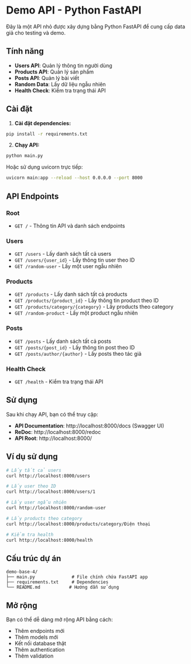 # Demo API - Python FastAPI

Đây là một API nhỏ được xây dựng bằng Python FastAPI để cung cấp data giả cho testing và demo.

## Tính năng

- **Users API**: Quản lý thông tin người dùng
- **Products API**: Quản lý sản phẩm
- **Posts API**: Quản lý bài viết
- **Random Data**: Lấy dữ liệu ngẫu nhiên
- **Health Check**: Kiểm tra trạng thái API

## Cài đặt

1. **Cài đặt dependencies:**
```bash
pip install -r requirements.txt
```

2. **Chạy API:**
```bash
python main.py
```

Hoặc sử dụng uvicorn trực tiếp:
```bash
uvicorn main:app --reload --host 0.0.0.0 --port 8000
```

## API Endpoints

### Root
- `GET /` - Thông tin API và danh sách endpoints

### Users
- `GET /users` - Lấy danh sách tất cả users
- `GET /users/{user_id}` - Lấy thông tin user theo ID
- `GET /random-user` - Lấy một user ngẫu nhiên

### Products
- `GET /products` - Lấy danh sách tất cả products
- `GET /products/{product_id}` - Lấy thông tin product theo ID
- `GET /products/category/{category}` - Lấy products theo category
- `GET /random-product` - Lấy một product ngẫu nhiên

### Posts
- `GET /posts` - Lấy danh sách tất cả posts
- `GET /posts/{post_id}` - Lấy thông tin post theo ID
- `GET /posts/author/{author}` - Lấy posts theo tác giả

### Health Check
- `GET /health` - Kiểm tra trạng thái API

## Sử dụng

Sau khi chạy API, bạn có thể truy cập:

- **API Documentation**: http://localhost:8000/docs (Swagger UI)
- **ReDoc**: http://localhost:8000/redoc
- **API Root**: http://localhost:8000/

## Ví dụ sử dụng

```bash
# Lấy tất cả users
curl http://localhost:8000/users

# Lấy user theo ID
curl http://localhost:8000/users/1

# Lấy user ngẫu nhiên
curl http://localhost:8000/random-user

# Lấy products theo category
curl http://localhost:8000/products/category/Điện thoại

# Kiểm tra health
curl http://localhost:8000/health
```

## Cấu trúc dự án

```
demo-base-4/
├── main.py              # File chính chứa FastAPI app
├── requirements.txt     # Dependencies
└── README.md           # Hướng dẫn sử dụng
```

## Mở rộng

Bạn có thể dễ dàng mở rộng API bằng cách:
- Thêm endpoints mới
- Thêm models mới
- Kết nối database thật
- Thêm authentication
- Thêm validation
